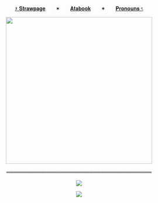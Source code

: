 <p align="center">
  <a href="https://ivqsxl.straw.page">۶ 𝐒𝐭𝐫𝐚𝐰𝐩𝐚𝐠𝐞</a>  ✶  <a href="https://ivqsxl.atabook.org">𝐀𝐭𝐚𝐛𝐨𝐨𝐤</a>  ✶  <a href="https://pronouns.cc/@ivqsxl">𝐏𝐫𝐨𝐧𝐨𝐮𝐧𝐬 ৎ</a>

<p align="center">
  <img src="https://files.catbox.moe/s2qlr7.gif" width="400" />
</p>

<p align="center">
  ════════════════════════════════════════
</p>

<p align="center">
  <a href="https://github.com/kittinan/spotify-github-profile">
    <img src="https://spotify-github-profile.vercel.app/api/view?uid=31exv563svc6lrelnypldxlrrewq&cover_image=true&theme=natemoo-re&show_offline=false&background_color=121212&interchange=false" />
  </a>
</p>

<p align="center">
  <img src="https://komarev.com/ghpvc/?username=ivqsxl-username&color=ffbc01&style=plastic&label=🍺&abreviated=true">
</p>
